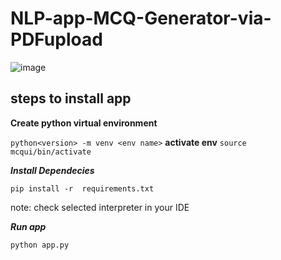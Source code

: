 # NLP-app-MCQ-Generator-via-PDFupload

![image](https://github.com/Harsh-812/NLP-app-MCQ-Generator/assets/135538639/d3e842c8-15b6-4d9c-afc7-7dad1eed6f69)

## steps to install app

**Create python virtual environment**

```python<version> -m venv <env name>```
**activate env**
```source mcqui/bin/activate ```

***Install Dependecies***

```pip install -r  requirements.txt ```

note: check selected interpreter in your IDE 

***Run app***

```python app.py```
